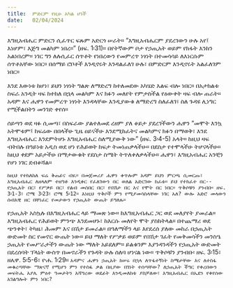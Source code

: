 ```yaml
---
title:  ምድርም የዚሁ አካል ሆነች
date:   02/04/2024
---
```


እግዚአብሔር ምድርን ሲፈጥር ፍጹም አድርጎ ሠራት። “እግዚአብሔርም ያደረገውን ሁሉ አየ፤ እነሆም፣ እጅግ መልካም ነበረ።” (ዘፍ. 1፡31)። በየትኛውም ቦታ የኃጢአት ወይም የክፋት እንከን አልነበረም። ነገር ግን ለሉሲፈር ሰጥቶት የነበረውን የመምረጥ ነፃነት በተመሳሳይ ለእነርሱም ሰጥቶአቸው ነበር። በሰማይ ሮቦቶች እንዲኖሩት እንዳልፈለገ ሁሉ፣ በምድርም እንዲኖሩት አልፈለገም ነበር።

እንደ እውነቱ ከሆነ፣ ይህን ነፃነት ግልጽ ለማድረግ ከተለመደው አካሄድ እልፍ ብሎ ነበር። በአታክልቱ ስፍራ አንዲት ዛፍ ከተከለ በኋላ መልካም እና ክፉን መለየት የምታስችል የዕውቀት ዛፍ ብሎ ጠራት። አዳም እና ሔዋን የመምረጥ ነፃነት እንዳላቸው እንዲያውቁ ለማድረግ ስለፈለገ፣ ስለ ጉዳዩ ሊነግር የሚችልበትን መንገድ ቀየሰ።

ሰይጣን ወደ ዛፉ ሲመጣ፣ በስፍራው ያልተለመደ ረዘም ያለ ቆይታ ያደረገችውን ሔዋን “መሞት እንኳ አትሞቱም፤ ከፍሬው በበላችሁ ጊዜ ዐይናችሁ እንደሚከፈትና መልካምና ክፉን በማወቅ፣ እንደ እግዚአብሔር እንደምትሆኑ እግዚአብሔር ስለሚያውቅ ነው” (ዘፍ. 3፡4-5) አላት። ከዚህ ዛፍ ብትበሉ በዓይነቱ አዲስ ወደ ሆነ የሕይወት ከፍታ ትመነጠቃላችሁ። በደስታ የተሞላችሁ ትሆናላችሁ። ከዚህ ቀደም አይታችሁ በማታውቁት የደስታ ስሜት ትጥለቀለቃላችሁ። ሔዋን፣ እግዚአብሔር አንቺን የሆነ ነገር ደብቆሻል።

`ከዚህ የተከለከለ ፍሬ ቅጠፊና ብዪ። በመጀመሪያ ሔዋን ቀጥሎም አዳም ይህን ምርጫ ሲመርጡ፣ እግዚአብሔር ለዘላለም ተዘግቶ እንዲቀር የፈለገውን በር ወለል አድርገው ከፈቱ። ይህ የተከፈተ በር--የኃጢአት በር፣ የሥቃይ በር፣ የልብ መሰበር በር፣ የበሽታ በር እና የሞት በር ነበር። ጥቅሶቹን ያንብቡ፡ ዘፍ. 3፡1-3፣ ሮሜ 3፡23፣ ሮሜ 5፡12። እነዚህ ጥቅሶች ምን የሚያመሳስላቸው ነገር አለ? ውሎ አድሮ መላውን ሰብአዊ ዘር በቸነፈር የመታውን የኃጢአት ውጤት ይግለጹ።`

የኃጢአት አስኳሉ በእግዚአብሔር ላይ ማመጽ ነው። ከእግዚአብሔር ጋር ወደ መለያየት ያመራል። እግዚአብሔር የሕይወት ምንጭ እንደመሆኑ፣ ከእርሱ መለየት ሞት ያስከትላል። በተጨማሪ ወደ ጭንቀት፣ ትካዜ፣ ሕመም እና በሽታ ይመራል። በዓለማችን ላይ እየደረሰ ያለው መከራ በኃጢአት ውድመት ስር የመኖር ውጤት ነው። ይህ ማለት የሥቃይ ወይም የበሽታ ገፈት የመቅመሳችን መንስዔ ኃጢአት የመሥራታችን ውጤት ነው ማለት አይደለም። ይልቁንም እያንዳንዳችን የኃጢአት ውድመት በደረሰባት ፕላኔት ውስጥ በመኖራችን የጉዳት ሁሉ ሰለባ ሆነናል ነው። ጥቅሶቹን ያንብቡ፡ ዘፍ. 3፡15፣ ዘሌዋ. 5፡5-6፣ ዮሐ. 1፡29። `አዳምና ሔዋን ኃጢአት ከሠሩ በኋላ ለጥፋተኝነት ስሜታቸው እና ለተስፋ መቁረጣቸው ማጽናኛ የሚሆን ምን የተስፋ ቃል በዚያው በገነት ተሰጣቸው? ለኃጢአት ችግር የቀረበውን መፍትሔ አያሌ ምዕተ ዓመታትን አሻግረው ወደፊት እንዲመለከቱ ያስቻለው፣ እግዚአብሔር በኤደን የቀየሰው አገልግሎት ምን ነበር?`